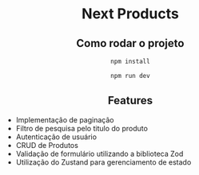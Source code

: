 <div align="center">

# Next Products

## Como rodar o projeto

```bash
npm install
```

```bash
npm run dev
```

## Features

<div align="left">

- Implementação de paginação
- Filtro de pesquisa pelo titulo do produto
- Autenticação de usuário
- CRUD de Produtos
- Validação de formulário utilizando a biblioteca Zod
- Utilização do Zustand para gerenciamento de estado

</div>
